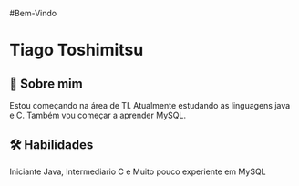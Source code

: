 #Bem-Vindo
# Tiago Toshimitsu


## 🚀 Sobre mim
Estou começando na área de TI. Atualmente estudando as linguagens java e C. Também vou começar a aprender MySQL.


## 🛠 Habilidades
Iniciante Java, Intermediario C e Muito pouco experiente em MySQL
